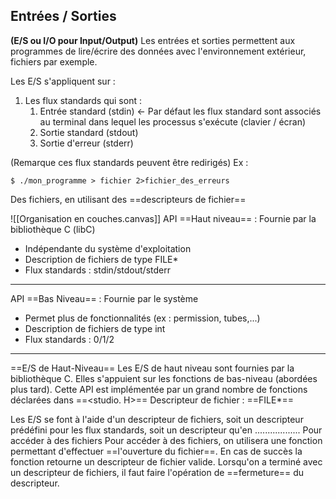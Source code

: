 
## Entrées / Sorties 
**(E/S ou I/O pour Input/Output)**
Les entrées et sorties permettent aux programmes de lire/écrire des données avec l'environnement extérieur, fichiers par exemple.

Les E/S s'appliquent sur :
1. Les flux standards qui sont : 
	1. Entrée standard (stdin) <- Par défaut les flux standard sont associés au terminal dans lequel les processus s'exécute (clavier / écran)
	2. Sortie standard (stdout)
	3. Sortie d'erreur (stderr)

(Remarque ces flux standards peuvent être redirigés)
Ex :  

```
$ ./mon_programme > fichier 2>fichier_des_erreurs
```

Des fichiers, en utilisant des ==descripteurs de fichier==



![[Organisation en couches.canvas]]
API ==Haut niveau== : Fournie par la bibliothèque C (libC) 
- Indépendante du système d'exploitation
- Description de fichiers de type FILE*
- Flux standards : stdin/stdout/stderr

---

API ==Bas Niveau== : Fournie par le système
- Permet plus de fonctionnalités
  (ex : permission, tubes,...)
- Description de fichiers de type int
- Flux standards : 0/1/2

---

==E/S de Haut-Niveau==
Les E/S de haut niveau sont fournies par la bibliothèque C. Elles s'appuient sur les fonctions de bas-niveau (abordées plus tard).
Cette API est implémentée par un grand nombre de fonctions déclarées dans ==<studio. H>==
Descripteur de fichier : ==FILE*==

Les E/S se font à l'aide d'un descripteur de fichiers, soit un descripteur prédéfini pour les flux standards, soit un descripteur qu'en .................. Pour accéder à des fichiers
Pour accéder à des fichiers, on utilisera une fonction permettant d'effectuer ==l'ouverture du fichier==. En cas de succès la fonction retourne un descripteur de fichier valide.
Lorsqu'on a terminé avec un descripteur de fichiers, il faut faire l'opération de ==fermeture== du descripteur.

